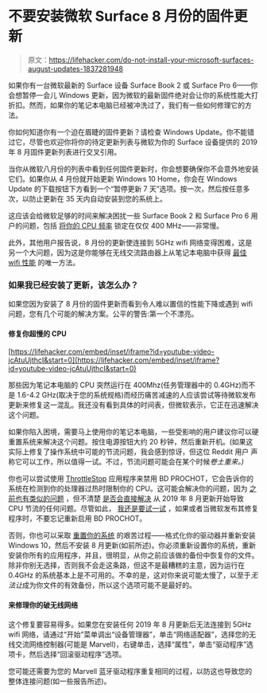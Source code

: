 # 不要安装微软 Surface 8 月份的固件更新

> 原文：<https://lifehacker.com/do-not-install-your-microsoft-surfaces-august-updates-1837281948>

如果你有一台微软最新的 Surface 设备 Surface Book 2 或 Surface Pro 6——你会想暂停一会儿 Windows 更新，因为微软的最新固件绝对会让你的系统性能大打折扣。然而，如果你的笔记本电脑已经被冲洗过了，我们有一些如何修理它的方法。



你如何知道你有一个迫在眉睫的固件更新？请检查 Windows Update。你不能错过它，尽管也欢迎你将你的待定更新列表与微软为你的 Surface 设备提供的 2019 年 8 月固件更新列表进行交叉引用。

当你从微软八月份的列表中看到任何固件更新时，你会想要确保你不会意外地安装它们。如果你从 4 月份就开始更新 Windows 10 Home，你会在 Windows Update 的下载按钮下方看到一个“暂停更新 7 天”选项。按一次，然后按任意多次，以防止更新在 35 天内自动安装到您的系统上。

这应该会给微软足够的时间来解决困扰一些 Surface Book 2 和 Surface Pro 6 用户的问题，包括 [将你的 CPU 频率](https://www.reddit.com/r/Surface/comments/cqr3rh/microsoft_surface_pro_6_and_surface_book_2/) 锁定在仅仅 400 MHz——非常慢。

此外，其他用户报告说，8 月份的更新使连接到 5GHz wifi 网络变得困难，这是另一个大问题，因为这是你能够在无线交流路由器上从笔记本电脑中获得 [最佳 wifi 性能](https://lifehacker.com/which-wifi-band-should-i-use-for-my-devices-1832635625) 的唯一方法。

### 如果我已经安装了更新，该怎么办？

如果您因为安装了 8 月份的固件更新而看到令人难以置信的性能下降或遇到 wifi 问题，您有几个可能的解决方案。公平的警告:第一个不漂亮。

#### 修复你超慢的 CPU

 [https://lifehacker.com/embed/inset/iframe?id=youtube-video-jcAtuUjthcI&start=0](https://lifehacker.com/embed/inset/iframe?id=youtube-video-jcAtuUjthcI&start=0) 

那些因为笔记本电脑的 CPU 突然运行在 400Mhz(任务管理器中的 0.4GHz)而不是 1.6-4.2 GHz(取决于您的系统规格)而经历痛苦减速的人应该尝试等待微软发布更新来修复这一混乱。我还没有看到具体的时间表，但微软表示，它正在迅速解决这个问题。

如果你陷入困境，需要马上使用你的笔记本电脑，一些受影响的用户建议你可以硬重置系统来解决这个问题。按住电源按钮大约 20 秒钟，然后重新开机。(如果这实际上修复了操作系统中可能的节流问题，我会感到惊讶，但这位 Reddit 用户 声称它可以工作，所以值得一试。不过，节流问题可能会在某个时候*卷土重来。)*

你也可以尝试使用 [ThrottleStop](https://www.techpowerup.com/download/techpowerup-throttlestop/) 应用程序来禁用 BD PROCHOT，它会告诉你的系统在检测到你的处理器过热时限制你的 CPU。这可能会解决你的问题，因为 [之前也有类似的问题](https://www.reddit.com/r/Surface/comments/8fvsji/surface_book_2_locks_to_400mhz/) ，但不清楚 [是否会直接解决](https://www.reddit.com/r/Surface/comments/95b7wi/sb2_15_bd_prochot_disabled_and_still_04_ghz/) 从 2019 年 8 月更新开始导致 CPU 节流的任何问题。尽管如此， [我还是要试一试](https://www.reddit.com/r/Surface/comments/cn9i4z/feel_like_this_cpu_throttling_issue_should_be/ew89osr/) ，如果或者当微软发布其修复程序时，不要忘记重新启用 BD PROCHOT。

否则，你也可以采取 [重置你的系统](https://www.reddit.com/r/Surface/comments/95b7wi/sb2_15_bd_prochot_disabled_and_still_04_ghz/e3tgljm/) 的艰苦过程——格式化你的驱动器并重新安装 Windows 10，然后不安装 8 月更新(如前所述)。你必须重新设置你的系统，重新安装你所有的应用程序，并且，很明显，从你之前应该做的备份中恢复你的文件。除非你别无选择，否则我不会走这条路，但这不是最糟糕的主意，因为运行在 0.4GHz 的系统基本上是不可用的。不幸的是，这对你来说可能太慢了，以至于*无法让*成为你文件的有效备份，所以这个选项可能不是最好的。

#### 来修理你的破无线网络

这个修复要容易得多。如果您在安装任何 2019 年 8 月更新后无法连接到 5GHz wifi 网络，请通过“开始”菜单调出“设备管理器”，单击“网络适配器”，选择您的无线交流网络控制器(可能是 Marvell)，右键单击，选择“属性”，单击“驱动程序”选项卡，然后选择“回滚驱动程序”选项。

您可能还需要为您的 Marvell 蓝牙驱动程序重复相同的过程，以防这也导致您的整体连接问题(如一些报告所述)。